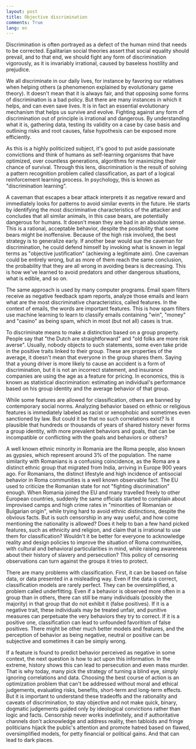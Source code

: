 ```yaml
---
layout: post
title: Objective discrimination
comments: True
lang: en
---
```


Discrimination is often portrayed as a defect of the human mind that needs to be corrected. Egalitarian social theories assert that social equality should prevail, and to that end, we should fight any form of discrimination vigorously, as it is invariably irrational, caused by baseless hostility and prejudice.   

<!--more-->

We all discriminate in our daily lives, for instance by favoring our relatives when helping others (a phenomenon explained by evolutionary game theory). It doesn't mean that it is always fair, and that opposing some forms of discrimination is a bad policy. But there are many instances in which it helps, and can even save lives. It is in fact an essential evolutionary mechanism that helps us survive and evolve. Fighting against any form of discrimination out of principle is irrational and dangerous. By understanding what it is, gathering data, testing its validity on a case by case basis and outlining risks and root causes, false hypothesis can be exposed more efficiently.

As this is a highly politicized subject, it's good to put aside passionate convictions and think of humans as self-learning organisms that have optimized, over countless generations, algorithms for maximizing their chance of survival. Through this lens, discrimination is the result of solving a pattern recognition problem called classification, as part of a logical reinforcement learning process. In psychology, this is known as "discrimination learning".

A caveman that escapes a bear attack interprets it as negative reward and immediately looks for patterns to avoid similar events in the future. He starts by identifying the most discriminative characteristics of the attacker and concludes that all similar animals, in this case bears, are potentially dangerous for humans. It doesn't mean they are bad in an absolute sense. This is a rational, acceptable behavior, despite the possibility that some bears might be inoffensive. Because of the high risk involved, the best strategy is to generalize early. If another bear would sue the caveman for discrimination, he could defend himself by invoking what is known in legal terms as "objective justification" (achieving a legitimate aim). One caveman could be entirely wrong, but as more of them reach the same conclusion, the probability that they are all wrong in avoiding bears is decreasing. This is how we've learned to avoid predators and other dangerous situations, what is edible, and so on.

The same approach is used by many computer programs. Email spam filters receive as negative feedback spam reports, analyze those emails and learn what are the most discriminative characteristics, called features. In the context of emails, the words are important features. This is how spam filters use machine learning to learn to classify emails containing "win", "money" and "casino" as being spam, which in most (but not all) cases is true.

To discriminate means to make a distinction based on a group property. People say that "the Dutch are straightforward" and "old folks are more risk averse". Usually, nobody objects to such statements, some even take pride in the positive traits linked to their group. These are properties of the average, it doesn't mean that everyone in the group shares them. Saying that a young driver is more likely to cause an accident is a form of discrimination, but it is not an incorrect statement, and insurance companies are using the age as a feature for pricing. In economics, this is known as statistical discrimination: estimating an individual's performance based on his group identity and the average behavior of that group.

While some features are allowed for classification, others are banned by contemporary social norms. Analyzing behavior based on ethnic or religious features is immediately labeled as racist or xenophobic and sometimes even sanctioned by law. But could it be that no such correlations exist? Is it plausible that hundreds or thousands of years of shared history never forms a group identity, with more prevalent behaviors and goals, that can be incompatible or conflicting with the goals and behaviors or others?

A well known ethnic minority in Romania are the Roma people, also known as gypsies, which represent around 3% of the population. The name similarity with Romanians is a confusing coincidence, as the Roma are a distinct ethnic group that migrated from India, arriving in Europe 900 years ago. For Romanians, the distinct lifestyle and high incidence of antisocial behavior in Roma communities is a well known observable fact. The EU used to criticize the Romanian state for not "fighting discrimination" enough. When Romania joined the EU and many travelled freely to other European countries, suddenly the same officials started to complain about improvised camps and high crime rates in "minorities of Romanian or Bulgarian origin", while trying hard to avoid ethnic distinctions, despite the obvious facts. But is such censorship in any way useful, and how come mentioning the nationality is allowed? Does it help to ban a few hand picked features, such as ethnicity and religion, and claim that is irrational to use them for classification? Wouldn't it be better for everyone to acknowledge reality and design policies to improve the situation of Roma communities, with cultural and behavioral particularities in mind, while raising awareness about their history of slavery and persecution? This policy of censoring observations can turn against the groups it tries to protect.  

There are many problems with classification. First, it can be based on false data, or data presented in a misleading way. Even if the data is correct, classification models are rarely perfect. They can be oversimplified, a problem called underfitting. Even if a behavior is observed more often in a group than in others, there can still be many individuals (possibly the majority) in that group that do not exhibit it (false positives). If it is a negative trait, these individuals may be treated unfair, and punitive measures can perpetuate the very behaviors they try to correct. If it is a positive one, classification can lead to unfounded favoritism of false positives. There might be other much better models and features, and the perception of behavior as being negative, neutral or positive can be subjective and sometimes it can be simply wrong.

If a feature is found to predict behavior perceived as negative in some context, the next question is how to act upon this information. In the extreme, history shows this can lead to persecution and even mass murder. That is why today, many pick the strategy of turning a blind eye, simply ignoring correlations and data. Choosing the best course of action is an optimization problem that can't be addressed without moral and ethical judgements, evaluating risks, benefits, short-term and long-term effects. But it is important to understand these tradeoffs and the rationality and caveats of discrimination, to stay objective and not make quick, binary, dogmatic judgements guided only by ideological convictions rather than logic and facts. Censorship never works indefinitely, and if authoritative channels don't acknowledge and address reality, then tabloids and fringe politicians hijack the public's attention and promote hatred based on flawed, oversimplified models, for petty financial or political gains. And that can lead to dark places.
